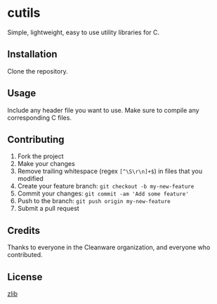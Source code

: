# cutils

Simple, lightweight, easy to use utility libraries for C.

## Installation

Clone the repository.

## Usage

Include any header file you want to use. Make sure to compile any corresponding C files.

## Contributing

1. Fork the project
2. Make your changes
3. Remove trailing whitespace (regex `[^\S\r\n]+$`) in files that you modified
2. Create your feature branch: `git checkout -b my-new-feature`
3. Commit your changes: `git commit -am 'Add some feature'`
4. Push to the branch: `git push origin my-new-feature`
5. Submit a pull request

## Credits

Thanks to everyone in the Cleanware organization, and everyone who contributed.

## License

[zlib](https://github.com/Cleanware/cutils/blob/main/LICENSE)